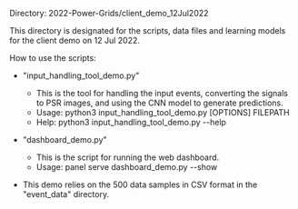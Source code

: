 Directory: 2022-Power-Grids/client_demo_12Jul2022

This directory is designated for the scripts, data files and learning models for the client demo on 12 Jul 2022.

How to use the scripts:
- "input_handling_tool_demo.py"
    - This is the tool for handling the input events, converting the signals to PSR images, 
    and using the CNN model
    to generate predictions.
    - Usage: python3 input_handling_tool_demo.py [OPTIONS] FILEPATH
    - Help: python3 input_handling_tool_demo.py --help

- "dashboard_demo.py"
    - This is the script for running the web dashboard.
    - Usage: panel serve dashboard_demo.py --show

- This demo relies on the 500 data samples in CSV format in the "event_data" directory.

